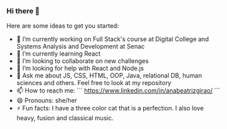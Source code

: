 ### Hi there 👋

Here are some ideas to get you started:

- 🔭 I’m currently working on Full Stack's course at Digital College and Systems Analysis and Development at Senac
- 🌱 I’m currently learning React
- 👯 I’m looking to collaborate on new challenges
- 🤔 I’m looking for help with React and Node.js
- 💬 Ask me about JS, CSS, HTML, OOP, Java, relational DB, human sciences and others. Feel free to look at my repository
- 📫 How to reach me: ``` https://www.linkedin.com/in/anabeatrizgirao/ ´´´
- 😄 Pronouns: she/her
- ⚡ Fun facts: I have a three color cat that is a perfection. I also love heavy, fusion and classical music.
